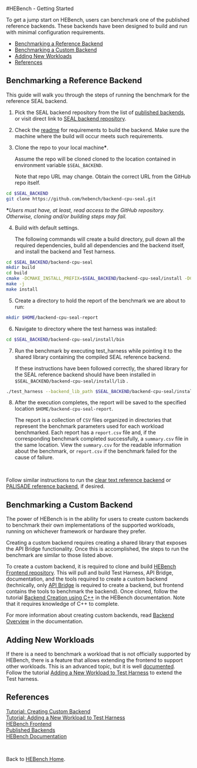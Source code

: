 #HEBench - Getting Started

To get a jump start on HEBench, users can benchmark one of the published reference backends. These backends have been designed to build and run with minimal configuration requirements.

- [Benchmarking a Reference Backend](#benchmarking-a-reference-backend)
- [Benchmarking a Custom Backend](#benchmarking-a-custom-backend)
- [Adding New Workloads](#adding-new-workloads)
- [References](#references)

## Benchmarking a Reference Backend

This guide will walk you through the steps of running the benchmark for the reference SEAL backend.

1. Pick the SEAL backend repository from the list of [published backends](hebench_published_backends.md), or visit direct link to [SEAL backend repository](https://github.com/hebench/backend-cpu-seal).

2. Check the [readme](https://github.com/hebench/backend-cpu-seal/blob/943ddfb1e884f5be663d996746fe727d4d0be877/README.md) for requirements to build the backend.
   Make sure the machine where the build will occur meets such requirements.

3. Clone the repo to your local machine<b>*</b>.

   Assume the repo will be cloned cloned to the location contained in environment variable `$SEAL_BACKEND`.

   Note that repo URL may change. Obtain the correct URL from the GitHub repo itself.

```bash
cd $SEAL_BACKEND
git clone https://github.com/hebench/backend-cpu-seal.git
```

<b>*</b>_Users must have, at least, read access to the GitHub repository. Otherwise, cloning and/or building steps may fail._

4. Build with default settings.

   The following commands will create a build directory, pull down all the required dependencies, build all dependencies and the backend itself, and install the backend and Test harness.

```bash
cd $SEAL_BACKEND/backend-cpu-seal
mkdir build
cd build
cmake -DCMAKE_INSTALL_PREFIX=$SEAL_BACKEND/backend-cpu-seal/install -DCMAKE_BUILD_TYPE=Release ..
make -j
make install
```

5. Create a directory to hold the report of the benchmark we are about to run:

```bash
mkdir $HOME/backend-cpu-seal-report
```

6. Navigate to directory where the test harness was installed:

```bash
cd $SEAL_BACKEND/backend-cpu-seal/install/bin
```

7. Run the benchmark by executing test_harness while pointing it to the shared library containing the compiled SEAL reference backend.

   If these instructions have been followed correctly, the shared library for the SEAL reference backend should have been installed in `$SEAL_BACKEND/backend-cpu-seal/install/lib` .


```bash
./test_harness --backend_lib_path $SEAL_BACKEND/backend-cpu-seal/install/lib/libhebench_seal_backend.so --report_root_path $HOME/backend-cpu-seal-report
```

8. After the execution completes, the report will be saved to the specified location `$HOME/backend-cpu-seal-report`.

   The report is a collection of `CSV` files organized in directories that represent the benchmark parameters used for each workload benchmarked. Each report has a `report.csv` file and, if the corresponding benchmark completed successfully, a `summary.csv` file in the same location. View the `summary.csv` for the readable information about the benchmark, or `report.csv` if the benchmark failed for the cause of failure.

<br/>

Follow similar instructions to run the [clear text reference backend](https://github.com/hebench/backend-cpu-cleartext) or [PALISADE reference backend](https://github.com/hebench/backend-cpu-palisade), if desired.

## Benchmarking a Custom Backend

The power of HEBench is in the ability for users to create custom backends to benchmark their own implementations of the supported workloads, running on whichever framework or hardware they prefer.

Creating a custom backend requires creating a shared library that exposes the API Bridge functionality. Once this is accomplished, the steps to run the benchmark are similar to those listed above.

To create a custom backend, it is required to clone and build [HEBench Frontend repository](https://github.com/hebench/frontend). This will pull and build Test Harness, API Bridge, documentation, and the tools required to create a custom backend (technically, only [API Bridge](https://github.com/hebench/api-bridge) is required to create a backend, but frontend contains the tools to benchmark the backend). Once cloned, follow the tutorial [Backend Creation using C++](DOCLINK/simple_cpp_example.html) in the HEBench documentation. Note that it requires knowledge of C++ to complete.

For more information about creating custom backends, read [Backend Overview](DOCLINK/backend_overview.html) in the documentation.

## Adding New Workloads

If there is a need to benchmark a workload that is not officially supported by HEBench, there is a feature that allows extending the frontend to support other workloads. This is an advanced topic, but it is well [documented](DOCLINK/frontend_overview.html). Follow the tutorial [Adding a New Workload to Test Harness](DOCLINK/extend_test_harness.html) to extend the Test harness.

## References
[Tutorial: Creating Custom Backend](DOCLINK/simple_cpp_example.html)<br/>
[Tutorial: Adding a New Workload to Test Harness](DOCLINK/extend_test_harness.html)<br/>
[HEBench Frontend](https://github.com/hebench/frontend)<br/>
[Published Backends](hebench_published_backends.md)<br/>
[HEBench Documentation](DOCLINK/index.html)

<br/>

Back to [HEBench Home](https://hebench.github.io/).